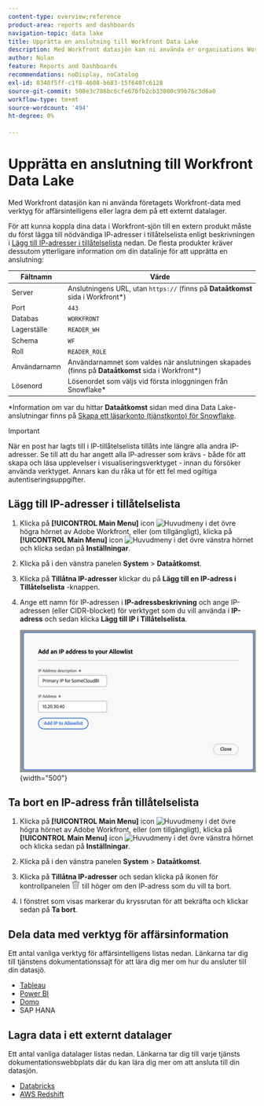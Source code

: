 ```yaml
---
content-type: overview;reference
product-area: reports and dashboards
navigation-topic: data lake
title: Upprätta en anslutning till Workfront Data Lake
description: Med Workfront datasjön kan ni använda er organisations Workfront-data med populära affärsintelligensverktyg eller lagra dem i ett externt datalager.
author: Nolan
feature: Reports and Dashboards
recommendations: noDisplay, noCatalog
exl-id: 8348f5ff-c1f8-4608-b683-15f6407c6128
source-git-commit: 508e3c786bc6cfe676fb2cb33080c99b76c3d6a0
workflow-type: tm+mt
source-wordcount: '494'
ht-degree: 0%

---
```


# Upprätta en anslutning till Workfront Data Lake

Med Workfront datasjön kan ni använda företagets Workfront-data med verktyg för affärsintelligens eller lagra dem på ett externt datalager.

För att kunna koppla dina data i Workfront-sjön till en extern produkt måste du först lägga till nödvändiga IP-adresser i tillåtelselista enligt beskrivningen i [Lägg till IP-adresser i tillåtelselista](#add-ips-to-the-allowlist) nedan. De flesta produkter kräver dessutom ytterligare information om din datalinje för att upprätta en anslutning:

| Fältnamn | Värde |
|---------------|-------------|
| Server | Anslutningens URL, utan `https://` (finns på **Dataåtkomst** sida i Workfront*) |
| Port | `443` |
| Databas | `WORKFRONT` |
| Lagerställe | `READER_WH` |
| Schema | `WF` |
| Roll | `READER_ROLE` |
| Användarnamn | Användarnamnet som valdes när anslutningen skapades (finns på **Dataåtkomst** sida i Workfront*) |
| Lösenord | Lösenordet som väljs vid första inloggningen från Snowflake* |

*Information om var du hittar **Dataåtkomst** sidan med dina Data Lake-anslutningar finns på [Skapa ett läsarkonto (tjänstkonto) för Snowflake](/help/quicksilver/reports-and-dashboards/data-lake/create-a-reader-account.md).

>[!IMPORTANT]
>
>När en post har lagts till i IP-tillåtelselista tillåts inte längre alla andra IP-adresser. Se till att du har angett alla IP-adresser som krävs - både för att skapa och läsa upplevelser i visualiseringsverktyget - innan du försöker använda verktyget. Annars kan du råka ut för ett fel med ogiltiga autentiseringsuppgifter.

## Lägg till IP-adresser i tillåtelselista

1. Klicka på **[!UICONTROL Main Menu]** icon ![Huvudmeny](/help/_includes/assets/main-menu-icon.png) i det övre högra hörnet av Adobe Workfront, eller (om tillgängligt), klicka på **[!UICONTROL Main Menu]** icon ![Huvudmeny](/help/_includes/assets/main-menu-icon-left-nav.png) i det övre vänstra hörnet och klicka sedan på **Inställningar**.

1. Klicka på i den vänstra panelen **System** > **Dataåtkomst**.

1. Klicka på **Tillåtna IP-adresser** klickar du på **Lägg till en IP-adress i Tillåtelselista** -knappen.

1. Ange ett namn för IP-adressen i **IP-adressbeskrivning** och ange IP-adressen (eller CIDR-blocket) för verktyget som du vill använda i **IP-adress** och sedan klicka **Lägg till IP i Tillåtelselista**.

   ![Lägg till IP-adress](/help/quicksilver/reports-and-dashboards/data-lake/assets/add-IP-allowlist.png) {width="500"}

## Ta bort en IP-adress från tillåtelselista

1. Klicka på **[!UICONTROL Main Menu]** icon ![Huvudmeny](/help/_includes/assets/main-menu-icon.png) i det övre högra hörnet av Adobe Workfront, eller (om tillgängligt), klicka på **[!UICONTROL Main Menu]** icon ![Huvudmeny](/help/_includes/assets/main-menu-icon-left-nav.png) i det övre vänstra hörnet och klicka sedan på **Inställningar**.

1. Klicka på i den vänstra panelen **System** > **Dataåtkomst**.

1. Klicka på **Tillåtna IP-adresser** och sedan klicka på ikonen för kontrollpanelen ![Ikonen Ta bort](/help/quicksilver/reports-and-dashboards/data-lake/assets/delete.png) till höger om den IP-adress som du vill ta bort.

1. I fönstret som visas markerar du kryssrutan för att bekräfta och klickar sedan på **Ta bort**.

## Dela data med verktyg för affärsinformation

Ett antal vanliga verktyg för affärsintelligens listas nedan. Länkarna tar dig till tjänstens dokumentationssajt för att lära dig mer om hur du ansluter till din datasjö.

* [Tableau](https://help.tableau.com/current/pro/desktop/en-us/basicconnectoverview.htm)
* [Power BI](https://learn.microsoft.com/power-query/connectors/snowflake)
* [Domo](https://www.domo.com/appstore/connector/snowflake-connector/overview)
* SAP HANA

## Lagra data i ett externt datalager

Ett antal vanliga datalager listas nedan. Länkarna tar dig till varje tjänsts dokumentationswebbplats där du kan lära dig mer om att ansluta till din datasjön.

* [Databricks](https://docs.databricks.com/en/connect/index.html)
* [AWS Redshift](https://docs.aws.amazon.com/redshift/latest/gsg/federated-query.html)
